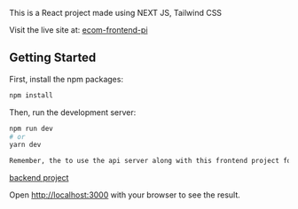 This is a React project made using NEXT JS, Tailwind CSS

Visit the live site at: [ecom-frontend-pi](https://ecom-frontend-pi.vercel.app/admin/orders)

## Getting Started


First, install the npm packages:
```bash
npm install
```

Then, run the development server:

```bash
npm run dev
# or
yarn dev
```

```bash
Remember, the to use the api server along with this frontend project for full functionality:
```

[backend project](https://github.com/ImranAhmed26/Ecom-backend)


Open [http://localhost:3000](http://localhost:3000) with your browser to see the result.
